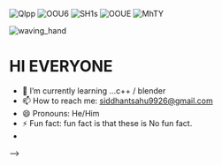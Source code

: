 ![Qlpp](https://user-images.githubusercontent.com/121472284/229675222-3caca923-1819-489a-8401-fb43056ce450.gif)
![OOU6](https://user-images.githubusercontent.com/121472284/229675405-1196a53f-7852-4759-b480-c9d15e8a92b4.gif)
![SH1s](https://user-images.githubusercontent.com/121472284/229673002-11d218b6-48ad-484e-8721-7ab1a6ce8c32.gif)
![OOUE](https://user-images.githubusercontent.com/121472284/229675782-9f26a815-ead9-45a0-a65b-50beb4aa52ec.gif)
![MhTY](https://user-images.githubusercontent.com/121472284/229675799-66bb72be-23be-4a87-be4b-44768b64fe5f.gif)




![waving_hand](https://user-images.githubusercontent.com/121472284/229670257-6a6e2ca4-3a96-42aa-9c0a-1a7813eccce1.gif)
<h1>HI EVERYONE</h1>

- 🌱 I’m currently learning ...c++ / blender 
- 📫 How to reach me: siddhantsahu9926@gmail.com
- 😄 Pronouns: He/Him
- ⚡ Fun fact: fun fact is that these is No fun fact.
- 

-->
